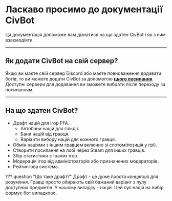 # Ласкаво просимо до документації CivBot

Ця документація допоможе вам дізнатися на що здатен CivBot і як з ним взаємодіяти.

---

## Як додати CivBot на свій сервер?

Якщо ви маєте свій сервер Discord або маєте повноваження додавати ботів, то ви можете додати CivBot за допомогою 
**[цього посилання](https://discord.com/api/oauth2/authorize?client_id=1009788964460310558&permissions=17998061366336&scope=bot+applications.commands)**.
<br />Доступні сервери для додавання ви зможете вибрати після переходу за посиланням.

---

## На що здатен CivBot?

- Драфт націй для ігор FFA.
    - Автобани націй для гільдії.
    - Бани націй від гравця.
    - Варіанти вибору націй для кожного гравця.
- Обмін націями з іншим гравцем включно зі слотом(позиція у грі).
- Створити посилання на лобі через Steam для інших гравців.
- Збір статистики зіграних ігор.
- Модерація ігор від адміністраторів або призначених модераторів.
- Рейтингова система.

??? question "Що таке драфт?"
    Драфт - це дуже проста концепція для розуміння. Гравці просто обирають свій бажаний варіант з пулу доступних предметів. У нашому випадку - націй. Цей пул націй на вибір формує бот випадково.